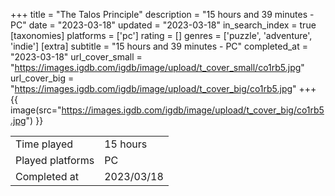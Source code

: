+++
title = "The Talos Principle"
description = "15 hours and 39 minutes - PC"
date = "2023-03-18"
updated = "2023-03-18"
in_search_index = true
[taxonomies]
platforms = ['pc']
rating = []
genres = ['puzzle', 'adventure', 'indie']
[extra]
subtitle = "15 hours and 39 minutes - PC"
completed_at = "2023-03-18"
url_cover_small = "https://images.igdb.com/igdb/image/upload/t_cover_small/co1rb5.jpg"
url_cover_big = "https://images.igdb.com/igdb/image/upload/t_cover_big/co1rb5.jpg"
+++
{{ image(src="https://images.igdb.com/igdb/image/upload/t_cover_big/co1rb5.jpg") }}

|              |            |
| ------------ | ---------- |
| Time played  | 15 hours |
| Played platforms    | PC |
| Completed at | 2023/03/18 |


